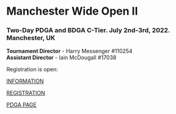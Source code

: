 # Manchester Wide Open II 
### Two-Day PDGA and BDGA C-Tier. July 2nd-3rd, 2022. Manchester, UK

**Tournament Director** - Harry Messenger #110254<br>
**Assistant Director** - Iain McDougall #17038<br>

Registration is open:

[INFORMATION](https://bagtag.manchesterdiscgolf.co.uk/mwo2)

[REGISTRATION](https://bagtag.manchesterdiscgolf.co.uk/mwo2/register)

[PDGA PAGE](https://www.pdga.com/tour/event/56573)
